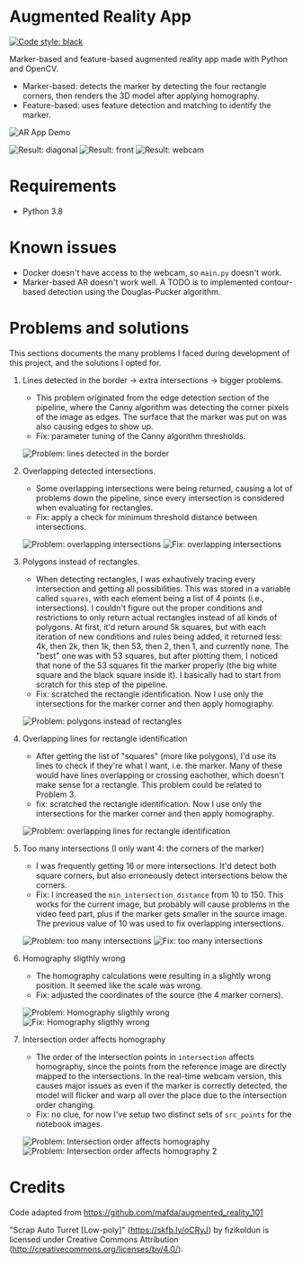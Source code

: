 # Augmented Reality App

[![Code style: black](https://img.shields.io/badge/code%20style-black-000000.svg)](https://github.com/psf/black)

Marker-based and feature-based augmented reality app made with Python and OpenCV. 
- Marker-based: detects the marker by detecting the four rectangle corners, then renders the 3D model after applying homography.
- Feature-based: uses feature detection and matching to identify the marker.


![AR App Demo](./docs/demo.gif "AR App Demo")

![Result: diagonal](./docs/result_hiro-diagonal.png "Result: diagonal")
![Result: front](./docs/result_hiro-front.png "Result: front")
![Result: webcam](./docs/result_hiro-webcam.png "Result: webcam")


# Requirements
- Python 3.8


# Known issues
- Docker doesn't have access to the webcam, so `main.py` doesn't work.
- Marker-based AR doesn't work well. A TODO is to implemented contour-based detection using the Douglas-Pucker algorithm.
  

# Problems and solutions

This sections documents the many problems I faced during development of this project, and the solutions I opted for.

1. Lines detected in the border -> extra intersections -> bigger problems.
   - This problem originated from the edge detection section of the pipeline, where the Canny algorithm was detecting the corner pixels of the image as edges. The surface that the marker was put on was also causing edges to show up.
   - Fix: parameter tuning of the Canny algorithm thresholds.

   ![Problem: lines detected in the border](./docs/problem_line-detected-in-the-border.png "Problem: lines detected in the border")

2. Overlapping detected intersections.
   - Some overlapping intersections were being returned, causing a lot of problems down the pipeline, since every intersection is considered when evaluating for rectangles.
   - Fix: apply a check for minimum threshold distance between intersections.

   ![Problem: overlapping intersections](./docs/problem_overlapping-intersections.png "Problem: overlapping intersections")
   ![Fix: overlapping intersections](./docs/fix_overlapping-intersections.png "Fix: overlapping intersections")

3. Polygons instead of rectangles.
   - When detecting rectangles, I was exhautively tracing every intersection and getting all possibilities. This was stored in a variable called `squares`, with each element being a list of 4 points (i.e., intersections). I couldn't figure out the proper conditions and restrictions to only return actual rectangles instead of all kinds of polygons. At first, it'd return around 5k squares, but with each iteration of new conditions and rules being added, it returned less: 4k, then 2k, then 1k, then 53, then 2, then 1, and currently none. The "best" one was with 53 squares, but after plotting them, I noticed that none of the 53 squares fit the marker properly (the big white square and the black square inside it). I basically had to start from scratch for this step of the pipeline.
   - Fix: scratched the rectangle identification. Now I use only the intersections for the marker corner and then apply homography.

   ![Problem: polygons instead of rectangles](./docs/problem_polygons-instead-of-rects-2.png "Problem: polygons instead of rectangles")

4. Overlapping lines for rectangle identification
   - After getting the list of "squares" (more like polygons), I'd use its lines to check if they're what I want, i.e. the marker. Many of these would have lines overlapping or crossing eachother, which doesn't make sense for a rectangle. This problem could be related to Problem 3.
   - fix: scratched the rectangle identification. Now I use only the intersections for the marker corner and then apply homography.

   ![Problem: overlapping lines for rectangle identification](./docs/problem_overlapping-lines.png "Problem: overlapping lines for rectangle identification")

5. Too many intersections (I only want 4: the corners of the marker)
   - I was frequently getting 16 or more intersections. It'd detect both square corners, but also erroneously detect intersections below the corners.
   - Fix: I increased the `min_intersection_distance` from 10 to 150. This works for the current image, but probably will cause problems in the video feed part, plus if the marker gets smaller in the source image. The previous value of 10 was used to fix overlapping intersections.

   ![Problem: too many intersections](./docs/problem_too-many-intersections.png "Problem: too many intersections")
   ![Fix: too many intersections](./docs/fix_too-many-intersections.png "Fix: too many intersections")

6. Homography sligthly wrong
   - The homography calculations were resulting in a slightly wrong position. It seemed like the scale was wrong.
   - Fix: adjusted the coordinates of the source (the 4 marker corners).

   ![Problem: Homography sligthly wrong](./docs/problem_homography-wrong-scale.png "Problem: Homography sligthly wrong")
   ![Fix: Homography sligthly wrong](./docs/fix_homography-wrong-scale.png "Fix: Homography sligthly wrong")

7. Intersection order affects homography
   - The order of the intersection points in `intersection` affects homography, since the points from the reference image are directly mapped to the intersections. In the real-time webcam version, this causes major issues as even if the marker is correctly detected, the model will flicker and warp all over the place due to the intersection order changing.
   - Fix: no clue, for now I've setup two distinct sets of `src_points` for the notebook images.

   ![Problem: Intersection order affects homography](./docs/problem_intersection-order-affects-homography.png "Problem: Intersection order affects homography")
   ![Problem: Intersection order affects homography 2](./docs/problem_intersection-order-affects-homography-2.png "Problem: Intersection order affects homography 2")

# Credits

Code adapted from https://github.com/mafda/augmented_reality_101

"Scrap Auto Turret [Low-poly]" (https://skfb.ly/oCRyJ) by fizikoldun is licensed under Creative Commons Attribution (http://creativecommons.org/licenses/by/4.0/).